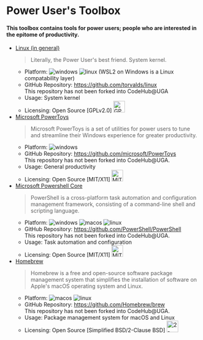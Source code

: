 # Power User's Toolbox
#### This toolbox contains tools for power users; people who are interested in the epitome of productivity.

- [Linux (in general)][goat]
  > Literally, the Power User's best friend. System kernel.
  - Platform: ![windows] ![linux] (WSL2 on Windows is a Linux compatability layer)
  - GitHub Repository: https://github.com/torvalds/linux <br>
  This repository has not been forked into CodeHub@UGA
  - Usage: System kernel
  - Licensing: Open Source [GPLv2.0] <a rel="license" href="https://opensource.org/licenses/gpl-2.0.php"><img alt="GPLv2.0" src="https://upload.wikimedia.org/wikipedia/commons/9/93/GPLv3_Logo.svg" width="30em" height=auto/></a>
- [Microsoft PowerToys][PowerToys] <br>
  > Microsoft PowerToys is a set of utilities for power users to tune and streamline their Windows experience for greater productivity.
  - Platform: ![windows] 
  - GitHub Repository: https://github.com/microsoft/PowerToys <br>
  This repository has not been forked into CodeHub@UGA.
  - Usage: General productivity
  - Licensing: Open Source [MIT/X11] <a rel="license" href="https://opensource.org/licenses/MIT"><img alt="MIT License" src="https://cloud.githubusercontent.com/assets/5456665/18950087/fbe0681a-865f-11e6-9552-e59d038d5913.png" width="30em" height=auto/></a>
- [Microsoft Powershell Core][PowerShell]
  > PowerShell is a cross-platform task automation and configuration management framework, consisting of a command-line shell and scripting language.
  - Platform: ![windows] ![macos] ![linux]
  - GitHub Repository: https://github.com/PowerShell/PowerShell <br>
  This repository has not been forked into CodeHub@UGA.
  - Usage: Task automation and configuration
  - Licensing: Open Source [MIT/X11] <a rel="license" href="https://opensource.org/licenses/MIT"><img alt="MIT License" src="https://cloud.githubusercontent.com/assets/5456665/18950087/fbe0681a-865f-11e6-9552-e59d038d5913.png" width="30em" height=auto/></a>
- [Homebrew][Homebrew]
  > Homebrew is a free and open-source software package management system that simplifies the installation of software on Apple's macOS operating system and Linux.
  - Platform: ![macos] ![linux]
  - GitHub Repository: https://github.com/Homebrew/brew <br>
  This repository has not been forked into CodeHub@UGA.
  - Usage: Package management system for macOS and Linux
  - Licensing: Open Source [Simplified BSD/2-Clause BSD] <a rel="license" href="https://opensource.org/licenses/BSD-2-Clause"><img alt="2-Clause BSD License" src="https://upload.wikimedia.org/wikipedia/commons/thumb/d/d5/BSD_wordmark.svg/1920px-BSD_wordmark.svg.png" width="30em" height=auto/></a>

<!-- Tool link -->
[goat]: https://www.linuxfoundation.org/
[PowerToys]: https://github.com/microsoft/PowerToys
[PowerShell]: https://github.com/PowerShell/PowerShell
[Homebrew]: https://brew.sh/

<!-- Badges -->
[windows]: https://img.shields.io/badge/-Windows-blue?style=flat
[macos]: https://img.shields.io/badge/-macOS-%23b9b9b9?style=flat
[linux]: https://img.shields.io/badge/-Linux-%231b1b1b?style=flat
